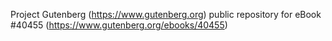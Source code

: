 Project Gutenberg (https://www.gutenberg.org) public repository for eBook #40455 (https://www.gutenberg.org/ebooks/40455)
